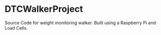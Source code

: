 # DTCWalkerProject
Source Code for weight monitoring walker. Built using a Raspberry Pi and Load Cells.
